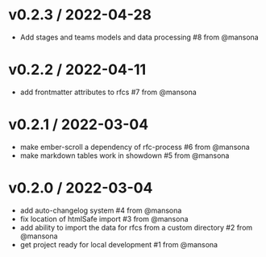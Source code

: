 v0.2.3 / 2022-04-28
==================
* Add stages and teams models and data processing #8 from @mansona

v0.2.2 / 2022-04-11
==================
* add frontmatter attributes to rfcs #7 from @mansona

v0.2.1 / 2022-03-04
==================
* make ember-scroll a dependency of rfc-process #6 from @mansona
* make markdown tables work in showdown #5 from @mansona

v0.2.0 / 2022-03-04
==================
* add auto-changelog system #4 from @mansona
* fix location of htmlSafe import #3 from @mansona
* add ability to import the data for rfcs from a custom directory #2 from @mansona
* get project ready for local development #1 from @mansona
